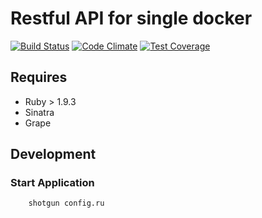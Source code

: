 # Restful API for single docker
[![Build Status](https://travis-ci.org/akirapanda/docker-captain.svg)](https://travis-ci.org/akirapanda/docker-captain)
[![Code Climate](https://codeclimate.com/github/akirapanda/docker-captain/badges/gpa.svg)](https://codeclimate.com/github/akirapanda/docker-captain)
[![Test Coverage](https://codeclimate.com/github/akirapanda/docker-captain/badges/coverage.svg)](https://codeclimate.com/github/akirapanda/docker-captain/coverage)
## Requires
* Ruby > 1.9.3
* Sinatra
* Grape

## Development
### Start Application
```
	shotgun config.ru
```